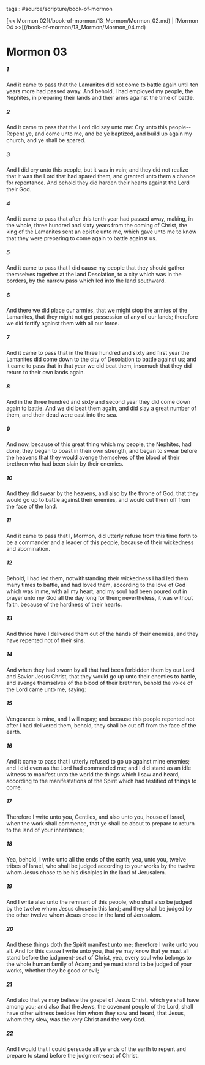 tags:: #source/scripture/book-of-mormon

[<< Mormon 02[(/book-of-mormon/13_Mormon/Mormon_02.md) | [Mormon 04 >>[(/book-of-mormon/13_Mormon/Mormon_04.md)

# Mormon 03

##### 1

And it came to pass that the Lamanites did not come to battle again until ten years more had passed away. And behold, I had employed my people, the Nephites, in preparing their lands and their arms against the time of battle.

##### 2

And it came to pass that the Lord did say unto me: Cry unto this people--Repent ye, and come unto me, and be ye baptized, and build up again my church, and ye shall be spared.

##### 3

And I did cry unto this people, but it was in vain; and they did not realize that it was the Lord that had spared them, and granted unto them a chance for repentance. And behold they did harden their hearts against the Lord their God.

##### 4

And it came to pass that after this tenth year had passed away, making, in the whole, three hundred and sixty years from the coming of Christ, the king of the Lamanites sent an epistle unto me, which gave unto me to know that they were preparing to come again to battle against us.

##### 5

And it came to pass that I did cause my people that they should gather themselves together at the land Desolation, to a city which was in the borders, by the narrow pass which led into the land southward.

##### 6

And there we did place our armies, that we might stop the armies of the Lamanites, that they might not get possession of any of our lands; therefore we did fortify against them with all our force.

##### 7

And it came to pass that in the three hundred and sixty and first year the Lamanites did come down to the city of Desolation to battle against us; and it came to pass that in that year we did beat them, insomuch that they did return to their own lands again.

##### 8

And in the three hundred and sixty and second year they did come down again to battle. And we did beat them again, and did slay a great number of them, and their dead were cast into the sea.

##### 9

And now, because of this great thing which my people, the Nephites, had done, they began to boast in their own strength, and began to swear before the heavens that they would avenge themselves of the blood of their brethren who had been slain by their enemies.

##### 10

And they did swear by the heavens, and also by the throne of God, that they would go up to battle against their enemies, and would cut them off from the face of the land.

##### 11

And it came to pass that I, Mormon, did utterly refuse from this time forth to be a commander and a leader of this people, because of their wickedness and abomination.

##### 12

Behold, I had led them, notwithstanding their wickedness I had led them many times to battle, and had loved them, according to the love of God which was in me, with all my heart; and my soul had been poured out in prayer unto my God all the day long for them; nevertheless, it was without faith, because of the hardness of their hearts.

##### 13

And thrice have I delivered them out of the hands of their enemies, and they have repented not of their sins.

##### 14

And when they had sworn by all that had been forbidden them by our Lord and Savior Jesus Christ, that they would go up unto their enemies to battle, and avenge themselves of the blood of their brethren, behold the voice of the Lord came unto me, saying:

##### 15

Vengeance is mine, and I will repay; and because this people repented not after I had delivered them, behold, they shall be cut off from the face of the earth.

##### 16

And it came to pass that I utterly refused to go up against mine enemies; and I did even as the Lord had commanded me; and I did stand as an idle witness to manifest unto the world the things which I saw and heard, according to the manifestations of the Spirit which had testified of things to come.

##### 17

Therefore I write unto you, Gentiles, and also unto you, house of Israel, when the work shall commence, that ye shall be about to prepare to return to the land of your inheritance;

##### 18

Yea, behold, I write unto all the ends of the earth; yea, unto you, twelve tribes of Israel, who shall be judged according to your works by the twelve whom Jesus chose to be his disciples in the land of Jerusalem.

##### 19

And I write also unto the remnant of this people, who shall also be judged by the twelve whom Jesus chose in this land; and they shall be judged by the other twelve whom Jesus chose in the land of Jerusalem.

##### 20

And these things doth the Spirit manifest unto me; therefore I write unto you all. And for this cause I write unto you, that ye may know that ye must all stand before the judgment-seat of Christ, yea, every soul who belongs to the whole human family of Adam; and ye must stand to be judged of your works, whether they be good or evil;

##### 21

And also that ye may believe the gospel of Jesus Christ, which ye shall have among you; and also that the Jews, the covenant people of the Lord, shall have other witness besides him whom they saw and heard, that Jesus, whom they slew, was the very Christ and the very God.

##### 22

And I would that I could persuade all ye ends of the earth to repent and prepare to stand before the judgment-seat of Christ.
